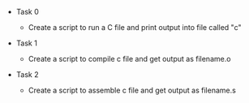 
- Task 0
	- Create a script to run a C file and print output into file called "c"

- Task 1
	- Create a script to compile c file and get output as filename.o

- Task 2
	- Create a script to assemble c file and get output as filename.s
